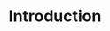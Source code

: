 ---
title: Introduction
description: A guide in my new Starlight docs site.
sidebar:
  label: Etiqueta personalizada de la barra lateral
  order: 2
---